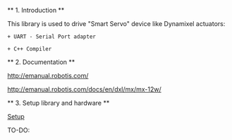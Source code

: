 ** 1. Introduction **
	
This library is used to drive "Smart Servo" device like Dynamixel actuators:

	+ UART - Serial Port adapter

	+ C++ Compiler

** 2. Documentation **
	
http://emanual.robotis.com/
	
http://emanual.robotis.com/docs/en/dxl/mx/mx-12w/
	
** 3. Setup library and hardware **

[Setup](Documentation/HuongDan.md)

TO-DO:
